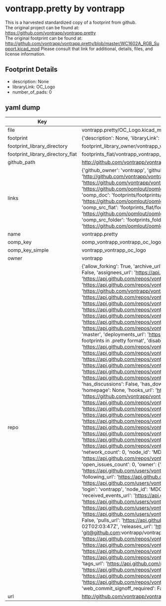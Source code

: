 # vontrapp.pretty by vontrapp  
This is a harvested standardized copy of a footprint from github.  
The original project can be found at:  
https://github.com/vontrapp/vontrapp.pretty  
The original footprint can be found at:
http://github.com/vontrapp/vontrapp.pretty/blob/master/WC1602A_RGB_Support.kicad_mod
Please consult that link for additional, details, files, and license information.  
## Footprint Details
* description: None  
* libraryLink: OC_Logo  
* number_of_pads: 0  
## yaml dump  
| Key | Value |  
| --- | --- |  
| file | vontrapp.pretty/OC_Logo.kicad_mod |  
| footprint | {'description': None, 'libraryLink': 'OC_Logo', 'number_of_pads': 0} |  
| footprint_library_directory | footprint_library_owner/vontrapp_vontrapp.pretty |  
| footprint_library_directory_flat | footprints_flat/vontrapp_vontrapp_oc_logo/working |  
| github_path | http://github.com/vontrapp/vontrapp.pretty/blob/master/OC_Logo.kicad_mod |  
| links | {'github_owner': 'vontrapp', 'github_repo_name': 'vontrapp.pretty', 'github_src': 'http://github.com/vontrapp/vontrapp.pretty/blob/master/WC1602A_RGB_Support.kicad_mod', 'github_src_repo': 'https://github.com/vontrapp/vontrapp.pretty', 'oomp_bot': 'footprints/vontrapp_vontrapp_oc_logo/working', 'oomp_bot_github': 'https://github.com/oomlout/oomlout_oomp_footprint_bot/tree/main/footprints/vontrapp_vontrapp_oc_logo/working', 'oomp_doc': 'footprints/footprints/vontrapp/vontrapp/OC_Logo/working/', 'oomp_doc_github': 'https://github.com/oomlout/oomlout_oomp_footprint_doc/tree/main/footprints/footprints/vontrapp/vontrapp/OC_Logo/working', 'oomp_src_flat': 'footprints_flat/footprints_flat/vontrapp_vontrapp_oc_logo/working', 'oomp_src_flat_github': 'https://github.com/oomlout/oomlout_oomp_footprint_src/tree/main/footprints_flat/vontrapp_vontrapp_oc_logo/working', 'oomp_src_folder': 'footprints_folder/footprints_folder/vontrapp/vontrapp/OC_Logo/working', 'oomp_src_folder_github': 'https://github.com/oomlout/oomlout_oomp_footprint_src/tree/main/footprints_folder/vontrapp/vontrapp/OC_Logo/working'} |  
| name | vontrapp.pretty |  
| oomp_key | oomp_vontrapp_vontrapp_oc_logo |  
| oomp_key_simple | vontrapp_vontrapp_oc_logo |  
| owner | vontrapp |  
| repo | {'allow_forking': True, 'archive_url': 'https://api.github.com/repos/vontrapp/vontrapp.pretty/{archive_format}{/ref}', 'archived': False, 'assignees_url': 'https://api.github.com/repos/vontrapp/vontrapp.pretty/assignees{/user}', 'blobs_url': 'https://api.github.com/repos/vontrapp/vontrapp.pretty/git/blobs{/sha}', 'branches_url': 'https://api.github.com/repos/vontrapp/vontrapp.pretty/branches{/branch}', 'clone_url': 'https://github.com/vontrapp/vontrapp.pretty.git', 'collaborators_url': 'https://api.github.com/repos/vontrapp/vontrapp.pretty/collaborators{/collaborator}', 'comments_url': 'https://api.github.com/repos/vontrapp/vontrapp.pretty/comments{/number}', 'commits_url': 'https://api.github.com/repos/vontrapp/vontrapp.pretty/commits{/sha}', 'compare_url': 'https://api.github.com/repos/vontrapp/vontrapp.pretty/compare/{base}...{head}', 'contents_url': 'https://api.github.com/repos/vontrapp/vontrapp.pretty/contents/{+path}', 'contributors_url': 'https://api.github.com/repos/vontrapp/vontrapp.pretty/contributors', 'created_at': '2015-10-04T17:29:58Z', 'default_branch': 'master', 'deployments_url': 'https://api.github.com/repos/vontrapp/vontrapp.pretty/deployments', 'description': 'KiCad footprints in .pretty format', 'disabled': False, 'downloads_url': 'https://api.github.com/repos/vontrapp/vontrapp.pretty/downloads', 'events_url': 'https://api.github.com/repos/vontrapp/vontrapp.pretty/events', 'fork': False, 'forks': 0, 'forks_count': 0, 'forks_url': 'https://api.github.com/repos/vontrapp/vontrapp.pretty/forks', 'full_name': 'vontrapp/vontrapp.pretty', 'git_commits_url': 'https://api.github.com/repos/vontrapp/vontrapp.pretty/git/commits{/sha}', 'git_refs_url': 'https://api.github.com/repos/vontrapp/vontrapp.pretty/git/refs{/sha}', 'git_tags_url': 'https://api.github.com/repos/vontrapp/vontrapp.pretty/git/tags{/sha}', 'git_url': 'git://github.com/vontrapp/vontrapp.pretty.git', 'has_discussions': False, 'has_downloads': True, 'has_issues': True, 'has_pages': False, 'has_projects': True, 'has_wiki': True, 'homepage': None, 'hooks_url': 'https://api.github.com/repos/vontrapp/vontrapp.pretty/hooks', 'html_url': 'https://github.com/vontrapp/vontrapp.pretty', 'id': 43645204, 'is_template': False, 'issue_comment_url': 'https://api.github.com/repos/vontrapp/vontrapp.pretty/issues/comments{/number}', 'issue_events_url': 'https://api.github.com/repos/vontrapp/vontrapp.pretty/issues/events{/number}', 'issues_url': 'https://api.github.com/repos/vontrapp/vontrapp.pretty/issues{/number}', 'keys_url': 'https://api.github.com/repos/vontrapp/vontrapp.pretty/keys{/key_id}', 'labels_url': 'https://api.github.com/repos/vontrapp/vontrapp.pretty/labels{/name}', 'language': None, 'languages_url': 'https://api.github.com/repos/vontrapp/vontrapp.pretty/languages', 'license': None, 'merges_url': 'https://api.github.com/repos/vontrapp/vontrapp.pretty/merges', 'milestones_url': 'https://api.github.com/repos/vontrapp/vontrapp.pretty/milestones{/number}', 'mirror_url': None, 'name': 'vontrapp.pretty', 'network_count': 0, 'node_id': 'MDEwOlJlcG9zaXRvcnk0MzY0NTIwNA==', 'notifications_url': 'https://api.github.com/repos/vontrapp/vontrapp.pretty/notifications{?since,all,participating}', 'open_issues': 0, 'open_issues_count': 0, 'owner': {'avatar_url': 'https://avatars.githubusercontent.com/u/919013?v=4', 'events_url': 'https://api.github.com/users/vontrapp/events{/privacy}', 'followers_url': 'https://api.github.com/users/vontrapp/followers', 'following_url': 'https://api.github.com/users/vontrapp/following{/other_user}', 'gists_url': 'https://api.github.com/users/vontrapp/gists{/gist_id}', 'gravatar_id': '', 'html_url': 'https://github.com/vontrapp', 'id': 919013, 'login': 'vontrapp', 'node_id': 'MDQ6VXNlcjkxOTAxMw==', 'organizations_url': 'https://api.github.com/users/vontrapp/orgs', 'received_events_url': 'https://api.github.com/users/vontrapp/received_events', 'repos_url': 'https://api.github.com/users/vontrapp/repos', 'site_admin': False, 'starred_url': 'https://api.github.com/users/vontrapp/starred{/owner}{/repo}', 'subscriptions_url': 'https://api.github.com/users/vontrapp/subscriptions', 'type': 'User', 'url': 'https://api.github.com/users/vontrapp'}, 'private': False, 'pulls_url': 'https://api.github.com/repos/vontrapp/vontrapp.pretty/pulls{/number}', 'pushed_at': '2015-11-02T02:03:47Z', 'releases_url': 'https://api.github.com/repos/vontrapp/vontrapp.pretty/releases{/id}', 'size': 128, 'ssh_url': 'git@github.com:vontrapp/vontrapp.pretty.git', 'stargazers_count': 0, 'stargazers_url': 'https://api.github.com/repos/vontrapp/vontrapp.pretty/stargazers', 'statuses_url': 'https://api.github.com/repos/vontrapp/vontrapp.pretty/statuses/{sha}', 'subscribers_count': 2, 'subscribers_url': 'https://api.github.com/repos/vontrapp/vontrapp.pretty/subscribers', 'subscription_url': 'https://api.github.com/repos/vontrapp/vontrapp.pretty/subscription', 'svn_url': 'https://github.com/vontrapp/vontrapp.pretty', 'tags_url': 'https://api.github.com/repos/vontrapp/vontrapp.pretty/tags', 'teams_url': 'https://api.github.com/repos/vontrapp/vontrapp.pretty/teams', 'temp_clone_token': None, 'topics': [], 'trees_url': 'https://api.github.com/repos/vontrapp/vontrapp.pretty/git/trees{/sha}', 'updated_at': '2015-10-04T17:29:58Z', 'url': 'https://api.github.com/repos/vontrapp/vontrapp.pretty', 'visibility': 'public', 'watchers': 0, 'watchers_count': 0, 'web_commit_signoff_required': False} |  
| url | http://github.com/vontrapp/vontrapp.pretty |  

